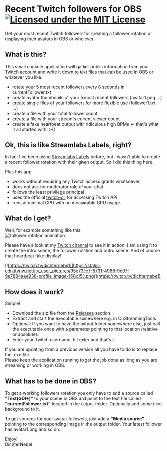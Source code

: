 # Recent Twitch followers for OBS [![Licensed under the MIT License](https://img.shields.io/badge/License-MIT-blue.svg)](https://github.com/dichternebel/recent-followers-for-obs/blob/main/LICENSE)
Get your most recent Twitch followers for creating a follower rotation or displaying their avatars in OBS or wherever.

## What is this?
This small console application will gather public information from your Twitch account and write it down to text files that can be used in OBS or whatever you like.

- rotate your 5 most recent followers every 8 seconds in currentFollower.txt
- create avatar thumbnails of your 5 most recent followers (avatar1.png ...)
- create single files of your followers for more flexible use (follower1.txt ...)
- create a file with your total follower count
- create a file with your stream's current viewer count
- create a fake heartbeat output with ridiculous high BPMs <- that's what it all started with! :-D

## Ok, this is like Streamlabs Labels, right?

In fact I've been using [Streamlabs Labels](https://streamlabs.com/content-hub/post/setting-up-stream-labels) before, but I wasn't able to create a recent follower rotation with their given output. So I did this thing here.

Plus this app
- works without requiring any Twitch access grants whatsoever
- does not ask for moderator role of your chat
- follows the least privilege principal
- uses the official [twitch-cli](https://github.com/twitchdev/twitch-cli) for accessing Twitch API
- runs at minimal CPU with no measurable GPU usage.

## What do I get?

Well, for example something like this:  
![follower rotation animation](assets/follower_rotation.gif)

Please have a look at my [Twitch channel](https://twitch.tv/dichternebe1) to see it in action. I am using it to create the intro scene, the follower rotation and outro scene. And of course that heartbeat fake display!

[![https://twitch.tv/dichternebe1](https://static-cdn.jtvnw.net/jtv_user_pictures/95c739c7-5731-4966-9c07-9e7884aee938-profile_image-150x150.png)](https://twitch.tv/dichternebe1)

## How does it work?
Simple!
- Download the zip file from the [Releases](https://github.com/dichternebel/recent-followers-for-obs/releases) section.
- Extract and start the executable somewhere e.g. in C:\StreamingTools
- Optional: If you want to have the output folder somewhere else, just call the executable once with a parameter pointing to that location (relative or absolute).
- Enter your Twitch username, hit enter and that's it.

If you are updating from a previous version all you have to do is to replace the .exe file.  
Please keep the application running to get the job done as long as you are streaming or working in OBS.

## What has to be done in OBS?
To get a working followers rotation you only have to add a source called **"Text(GDI+)"** to your scene in OBS and point to the text file called **"currentFollower.txt"** located in the output folder. Optionally add some nice background to it.

To get sources for your avatar followers, just add a **"Media source"** pointing to the corresponding image in the output folder. Your latest follower has avatar1.png and so on.

Enjoy!  
DichterNebel

